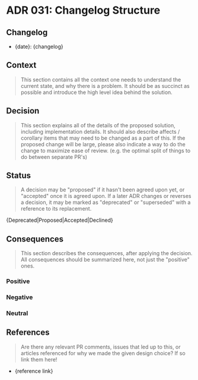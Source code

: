 # ADR 031: Changelog Structure

## Changelog

- {date}: {changelog}

## Context

> This section contains all the context one needs to understand the current state, and why there is a problem. It should be as succinct as possible and introduce the high level idea behind the solution.

## Decision

> This section explains all of the details of the proposed solution, including implementation details.
> It should also describe affects / corollary items that may need to be changed as a part of this.
> If the proposed change will be large, please also indicate a way to do the change to maximize ease of review.
> (e.g. the optimal split of things to do between separate PR's)

## Status

> A decision may be "proposed" if it hasn't been agreed upon yet, or "accepted" once it is agreed upon. If a later ADR changes or reverses a decision, it may be marked as "deprecated" or "superseded" with a reference to its replacement.

{Deprecated|Proposed|Accepted|Declined}

## Consequences

> This section describes the consequences, after applying the decision. All consequences should be summarized here, not just the "positive" ones.

### Positive

### Negative

### Neutral

## References

> Are there any relevant PR comments, issues that led up to this, or articles referenced for why we made the given design choice? If so link them here!

- {reference link}
